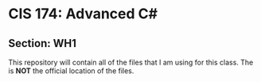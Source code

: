# CIS 174: Advanced C#
## Section: WH1

This repository will contain all of the files that I am using for this class. The is **NOT** the official location of the files.
